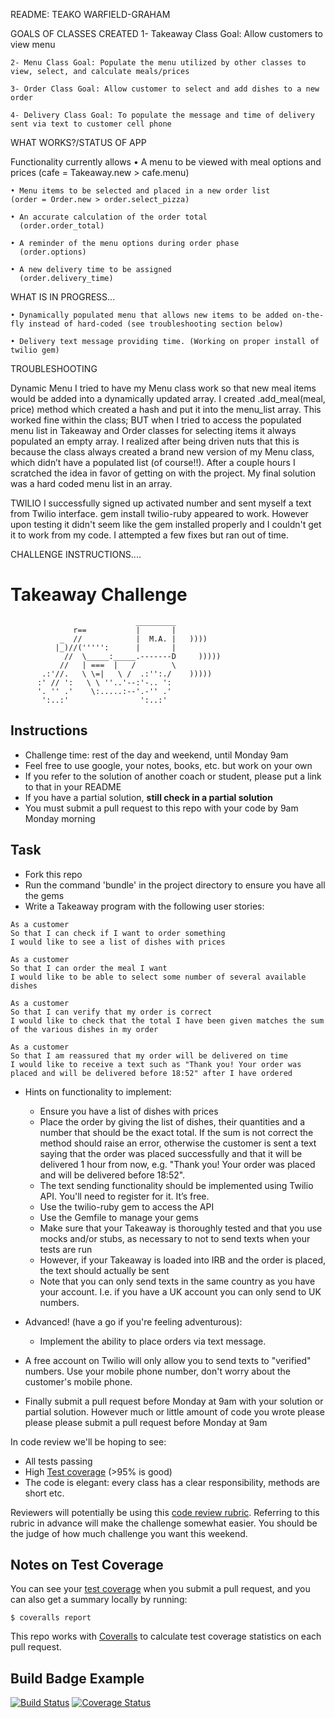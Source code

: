 README: TEAKO WARFIELD-GRAHAM

GOALS OF CLASSES CREATED
    1- Takeaway Class Goal: Allow customers to view menu

    2- Menu Class Goal: Populate the menu utilized by other classes to view, select, and calculate meals/prices

    3- Order Class Goal: Allow customer to select and add dishes to a new order

    4- Delivery Class Goal: To populate the message and time of delivery sent via text to customer cell phone

WHAT WORKS?/STATUS OF APP

Functionality currently allows
    • A menu to be viewed with meal options and prices
      (cafe = Takeaway.new > cafe.menu)

    • Menu items to be selected and placed in a new order list
    (order = Order.new > order.select_pizza)

    • An accurate calculation of the order total
      (order.order_total)

    • A reminder of the menu options during order phase
      (order.options)

    • A new delivery time to be assigned
      (order.delivery_time)


WHAT IS IN PROGRESS...

    • Dynamically populated menu that allows new items to be added on-the-fly instead of hard-coded (see troubleshooting section below)

    • Delivery text message providing time. (Working on proper install of twilio gem)

TROUBLESHOOTING

  Dynamic Menu
    I tried to have my Menu class work so that new meal items would be added into a dynamically updated array. I created .add_meal(meal, price) method which created a hash and put it into the menu_list array. This worked fine within the class; BUT when I tried to access the populated menu list in Takeaway and Order classes for selecting items it always populated an empty array. I realized after being driven nuts that this is because the class always created a brand new version of my Menu class, which didn’t have a populated list (of course!!). After a couple hours I scratched the idea in favor of getting on with the project. My final solution was a hard coded menu list in an array.

  TWILIO
    I successfully signed up activated number and sent myself a text from Twilio interface. gem install twilio-ruby appeared to work. However upon testing it didn't seem like the gem installed properly and I couldn't get it to work from my code. I attempted a few fixes but ran out of time.


CHALLENGE INSTRUCTIONS....



Takeaway Challenge
==================
```
                            _________
              r==           |       |
           _  //            |  M.A. |   ))))
          |_)//(''''':      |       |
            //  \_____:_____.-------D     )))))
           //   | ===  |   /        \
       .:'//.   \ \=|   \ /  .:'':./    )))))
      :' // ':   \ \ ''..'--:'-.. ':
      '. '' .'    \:.....:--'.-'' .'
       ':..:'                ':..:'

 ```

Instructions
-------

* Challenge time: rest of the day and weekend, until Monday 9am
* Feel free to use google, your notes, books, etc. but work on your own
* If you refer to the solution of another coach or student, please put a link to that in your README
* If you have a partial solution, **still check in a partial solution**
* You must submit a pull request to this repo with your code by 9am Monday morning

Task
-----

* Fork this repo
* Run the command 'bundle' in the project directory to ensure you have all the gems
* Write a Takeaway program with the following user stories:

```
As a customer
So that I can check if I want to order something
I would like to see a list of dishes with prices

As a customer
So that I can order the meal I want
I would like to be able to select some number of several available dishes

As a customer
So that I can verify that my order is correct
I would like to check that the total I have been given matches the sum of the various dishes in my order

As a customer
So that I am reassured that my order will be delivered on time
I would like to receive a text such as "Thank you! Your order was placed and will be delivered before 18:52" after I have ordered
```

* Hints on functionality to implement:
  * Ensure you have a list of dishes with prices
  * Place the order by giving the list of dishes, their quantities and a number that should be the exact total. If the sum is not correct the method should raise an error, otherwise the customer is sent a text saying that the order was placed successfully and that it will be delivered 1 hour from now, e.g. "Thank you! Your order was placed and will be delivered before 18:52".
  * The text sending functionality should be implemented using Twilio API. You'll need to register for it. It’s free.
  * Use the twilio-ruby gem to access the API
  * Use the Gemfile to manage your gems
  * Make sure that your Takeaway is thoroughly tested and that you use mocks and/or stubs, as necessary to not to send texts when your tests are run
  * However, if your Takeaway is loaded into IRB and the order is placed, the text should actually be sent
  * Note that you can only send texts in the same country as you have your account. I.e. if you have a UK account you can only send to UK numbers.

* Advanced! (have a go if you're feeling adventurous):
  * Implement the ability to place orders via text message.

* A free account on Twilio will only allow you to send texts to "verified" numbers. Use your mobile phone number, don't worry about the customer's mobile phone.
* Finally submit a pull request before Monday at 9am with your solution or partial solution.  However much or little amount of code you wrote please please please submit a pull request before Monday at 9am


In code review we'll be hoping to see:

* All tests passing
* High [Test coverage](https://github.com/makersacademy/course/blob/master/pills/test_coverage.md) (>95% is good)
* The code is elegant: every class has a clear responsibility, methods are short etc.

Reviewers will potentially be using this [code review rubric](docs/review.md).  Referring to this rubric in advance will make the challenge somewhat easier.  You should be the judge of how much challenge you want this weekend.

Notes on Test Coverage
------------------

You can see your [test coverage](https://github.com/makersacademy/course/blob/master/pills/test_coverage.md) when you submit a pull request, and you can also get a summary locally by running:

```
$ coveralls report
```

This repo works with [Coveralls](https://coveralls.io/) to calculate test coverage statistics on each pull request.

Build Badge Example
------------------

[![Build Status](https://travis-ci.org/makersacademy/takeaway-challenge.svg?branch=master)](https://travis-ci.org/makersacademy/takeaway-challenge)
[![Coverage Status](https://coveralls.io/repos/makersacademy/takeaway-challenge/badge.png)](https://coveralls.io/r/makersacademy/takeaway-challenge)
